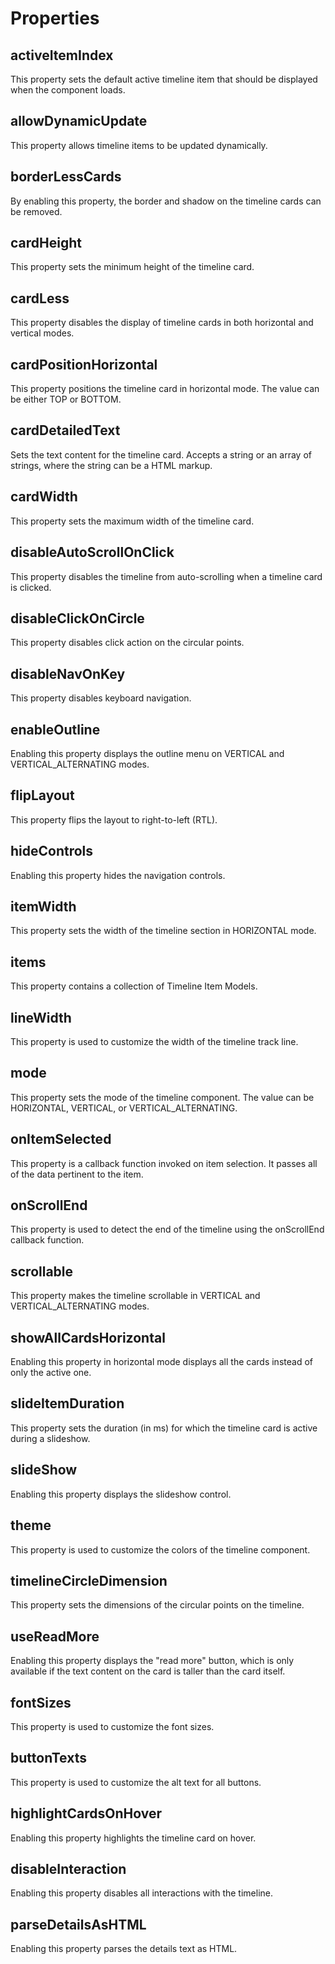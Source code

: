 # Properties

## activeItemIndex

This property sets the default active timeline item that should be displayed when the component loads.

## allowDynamicUpdate

This property allows timeline items to be updated dynamically.

## borderLessCards

By enabling this property, the border and shadow on the timeline cards can be removed.

## cardHeight

This property sets the minimum height of the timeline card.

## cardLess

This property disables the display of timeline cards in both horizontal and vertical modes.

## cardPositionHorizontal

This property positions the timeline card in horizontal mode. The value can be either TOP or BOTTOM.

## cardDetailedText

Sets the text content for the timeline card. Accepts a string or an array of strings, where the string can be a HTML markup.

## cardWidth

This property sets the maximum width of the timeline card.

## disableAutoScrollOnClick

This property disables the timeline from auto-scrolling when a timeline card is clicked.

## disableClickOnCircle

This property disables click action on the circular points.

## disableNavOnKey

This property disables keyboard navigation.

## enableOutline

Enabling this property displays the outline menu on VERTICAL and VERTICAL_ALTERNATING modes.

## flipLayout

This property flips the layout to right-to-left (RTL).

## hideControls


Enabling this property hides the navigation controls.

## itemWidth

This property sets the width of the timeline section in HORIZONTAL mode.

## items

This property contains a collection of Timeline Item Models.

## lineWidth

This property is used to customize the width of the timeline track line.

## mode

This property sets the mode of the timeline component. The value can be HORIZONTAL, VERTICAL, or VERTICAL_ALTERNATING.

## onItemSelected

This property is a callback function invoked on item selection. It passes all of the data pertinent to the item.

## onScrollEnd

This property is used to detect the end of the timeline using the onScrollEnd callback function.

## scrollable

This property makes the timeline scrollable in VERTICAL and VERTICAL_ALTERNATING modes.

## showAllCardsHorizontal

Enabling this property in horizontal mode displays all the cards instead of only the active one.

## slideItemDuration

This property sets the duration (in ms) for which the timeline card is active during a slideshow.

## slideShow

Enabling this property displays the slideshow control.

## theme

This property is used to customize the colors of the timeline component.

## timelineCircleDimension

This property sets the dimensions of the circular points on the timeline.

## useReadMore

Enabling this property displays the "read more" button, which is only available if the text content on the card is taller than the card itself.

## fontSizes

This property is used to customize the font sizes.

## buttonTexts

This property is used to customize the alt text for all buttons.

## highlightCardsOnHover

Enabling this property highlights the timeline card on hover.

## disableInteraction

Enabling this property disables all interactions with the timeline.

## parseDetailsAsHTML

Enabling this property parses the details text as HTML.
